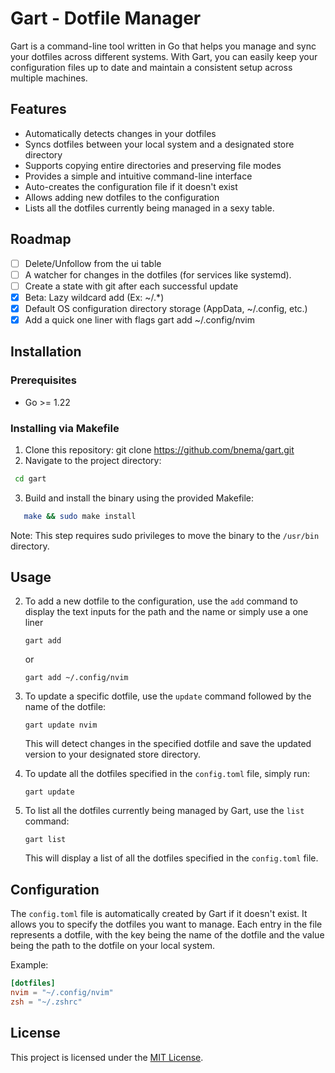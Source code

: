 # Gart - Dotfile Manager

Gart is a command-line tool written in Go that helps you manage and sync your dotfiles across different systems. With Gart, you can easily keep your configuration files up to date and maintain a consistent setup across multiple machines.

## Features
- Automatically detects changes in your dotfiles
- Syncs dotfiles between your local system and a designated store directory
- Supports copying entire directories and preserving file modes
- Provides a simple and intuitive command-line interface
- Auto-creates the configuration file if it doesn't exist
- Allows adding new dotfiles to the configuration
- Lists all the dotfiles currently being managed in a sexy table.

## Roadmap
- [ ] Delete/Unfollow from the ui table
- [ ] A watcher for changes in the dotfiles (for services like systemd).
- [ ] Create a state with git after each successful update
- [x] Beta: Lazy wildcard add (Ex: ~/.*)
- [x] Default OS configuration directory storage (AppData, ~/.config, etc.)
- [x] Add a quick one liner with flags gart add ~/.config/nvim
## Installation

### Prerequisites

- Go >= 1.22

### Installing via Makefile

1. Clone this repository:
   git clone https://github.com/bnema/gart.git
2. Navigate to the project directory:
```bash
 cd gart
```

3. Build and install the binary using the provided Makefile:
```bash
   make && sudo make install
```
   Note: This step requires sudo privileges to move the binary to the `/usr/bin` directory.

## Usage

2. To add a new dotfile to the configuration, use the `add` command to display the text inputs for the path and the name or simply use a one liner
   ```
   gart add 
   ```
   or 
   ```
   gart add ~/.config/nvim 
   ```

3. To update a specific dotfile, use the `update` command followed by the name of the dotfile:
   ```
   gart update nvim
   ```
   This will detect changes in the specified dotfile and save the updated version to your designated store directory.

4. To update all the dotfiles specified in the `config.toml` file, simply run:
   ```
   gart update
   ```

5. To list all the dotfiles currently being managed by Gart, use the `list` command:
   ```
   gart list
   ```
   This will display a list of all the dotfiles specified in the `config.toml` file.
## Configuration

The `config.toml` file is automatically created by Gart if it doesn't exist. It allows you to specify the dotfiles you want to manage. Each entry in the file represents a dotfile, with the key being the name of the dotfile and the value being the path to the dotfile on your local system.

Example:

```toml
[dotfiles]
nvim = "~/.config/nvim"
zsh = "~/.zshrc"
```

## License

This project is licensed under the [MIT License](LICENSE).

